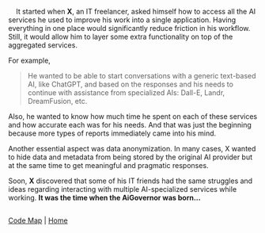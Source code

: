 &nbsp;&nbsp;&nbsp; It started when **X**, an IT freelancer, asked himself how to access all the AI services he used to improve his work into a single application.
Having everything in one place would significantly reduce friction in his workflow. 
Still, it would allow him to layer some extra functionality on top of the aggregated services.

For example, 
  > He wanted to be able to start conversations with a generic text-based AI, like ChatGPT, and based on the responses and his needs to continue with assistance from specialized AIs: Dall-E, Landr, DreamFusion, etc.

Also, he wanted to know how much time he spent on each of these services and how accurate each was for his needs. 
And that was just the beginning because more types of reports immediately came into his mind.  

Another essential aspect was data anonymization. In many cases, X wanted to hide data and metadata from being stored by the original AI provider but at the same time to get meaningful and pragmatic responses.  

Soon, **X** discovered that some of his IT friends had the same struggles and ideas regarding interacting with multiple AI-specialized services while working. **It was the time when the AiGovernor was born...**  
##
[Code Map](ProductCode.md) | [Home](README.md)
